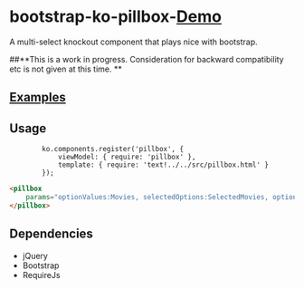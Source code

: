 # bootstrap-ko-pillbox-[Demo](http://ltdavids.github.io/bootstrap-ko-pillbox/index)
A multi-select knockout component that plays nice with bootstrap.

##**This is a work in progress.  Consideration for backward compatibility etc is not given at this time. **

## [Examples](http://http://ltdavids.github.io/bootstrap-ko-pillbox/examples)
## Usage
```
        ko.components.register('pillbox', {
            viewModel: { require: 'pillbox' },
            template: { require: 'text!../../src/pillbox.html' }
        });
```
```html
<pillbox
    params="optionValues:Movies, selectedOptions:SelectedMovies, optionsText:'text'">
</pillbox>
```
## Dependencies
- jQuery
- Bootstrap
- RequireJs